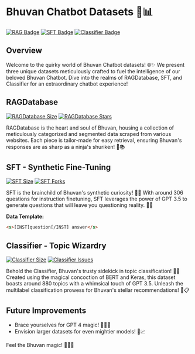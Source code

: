 # Bhuvan Chatbot Datasets 🤖📊

[![RAG Badge](https://img.shields.io/badge/RAG-Ready%20to%20Chat-blue)](https://github.com/IISF-SIF/Narad/blob/main/Dataset/RAGDatabase.txt)
[![SFT Badge](https://img.shields.io/badge/SFT-GPT%20Synthesized%20Questions-orange)](https://github.com/IISF-SIF/Narad/blob/main/Dataset/SFT.csv)
[![Classifier Badge](https://img.shields.io/badge/Classifier-Multilabel%20Classification-green)](https://github.com/IISF-SIF/Narad/blob/main/Dataset/classifier.csv)

## Overview
Welcome to the quirky world of Bhuvan Chatbot datasets! 🌐✨ We present three unique datasets meticulously crafted to fuel the intelligence of our beloved Bhuvan Chatbot. Dive into the realms of RAGDatabase, SFT, and Classifier for an extraordinary chatbot experience!

## RAGDatabase
[![RAGDatabase Size](https://img.shields.io/github/languages/code-size/yourusername/RAGDatabase)](https://github.com/IISF-SIF/Narad/blob/main/Dataset/RAGDatabase.txt)
[![RAGDatabase Stars](https://img.shields.io/github/stars/yourusername/RAGDatabase)](https://github.com/IISF-SIF/Narad/blob/main/Dataset/RAGDatabase.txt)

RAGDatabase is the heart and soul of Bhuvan, housing a collection of meticulously categorized and segmented data scraped from various websites. Each piece is tailor-made for easy retrieval, ensuring Bhuvan's responses are as sharp as a ninja's shuriken! 🥷📚

## SFT - Synthetic Fine-Tuning
[![SFT Size](https://img.shields.io/github/languages/code-size/yourusername/SFT)](https://github.com/IISF-SIF/Narad/blob/main/Dataset/SFT.csv)
[![SFT Forks](https://img.shields.io/github/forks/yourusername/SFT)](https://github.com/IISF-SIF/Narad/blob/main/Dataset/SFT.csv)

SFT is the brainchild of Bhuvan's synthetic curiosity! 🤯✨ With around 306 questions for instruction finetuning, SFT leverages the power of GPT 3.5 to generate questions that will leave you questioning reality. 🤔💡

**Data Template:**
```html
<s>[INST]question[/INST] answer</s>
```

## Classifier - Topic Wizardry
[![Classifier Size](https://img.shields.io/github/languages/code-size/yourusername/Classifier)](https://github.com/IISF-SIF/Narad/blob/main/Dataset/classifier.csv)
[![Classifier Issues](https://img.shields.io/github/issues/yourusername/Classifier)](https://github.com/IISF-SIF/Narad/blob/main/Dataset/classifier.csv)

Behold the Classifier, Bhuvan's trusty sidekick in topic classification! 🎩🌟 Created using the magical concoction of BERT and Keras, this dataset boasts around 880 topics with a whimsical touch of GPT 3.5. Unleash the multilabel classification prowess for Bhuvan's stellar recommendations! 🌈📋

## Future Improvements
- Brace yourselves for GPT 4 magic! 🧙‍♂️🚀
- Envision larger datasets for even mightier models! 💪📈

Feel the Bhuvan magic! 🚀🤖✨
